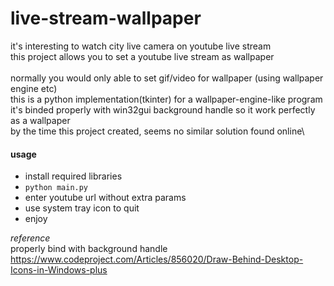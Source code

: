 # live-stream-wallpaper
it's interesting to watch city live camera on youtube live stream\
this project allows you to set a youtube live stream as wallpaper\
\
normally you would only able to set gif/video for wallpaper (using wallpaper engine etc)\
this is a python implementation(tkinter) for a wallpaper-engine-like program\
it's binded properly with win32gui background handle so it work perfectly as a wallpaper\
by the time this project created, seems no similar solution found online\

#### usage
- install required libraries
- `python main.py`
- enter youtube url without extra params
- use system tray icon to quit
- enjoy

*reference*\
properly bind with background handle\
https://www.codeproject.com/Articles/856020/Draw-Behind-Desktop-Icons-in-Windows-plus
